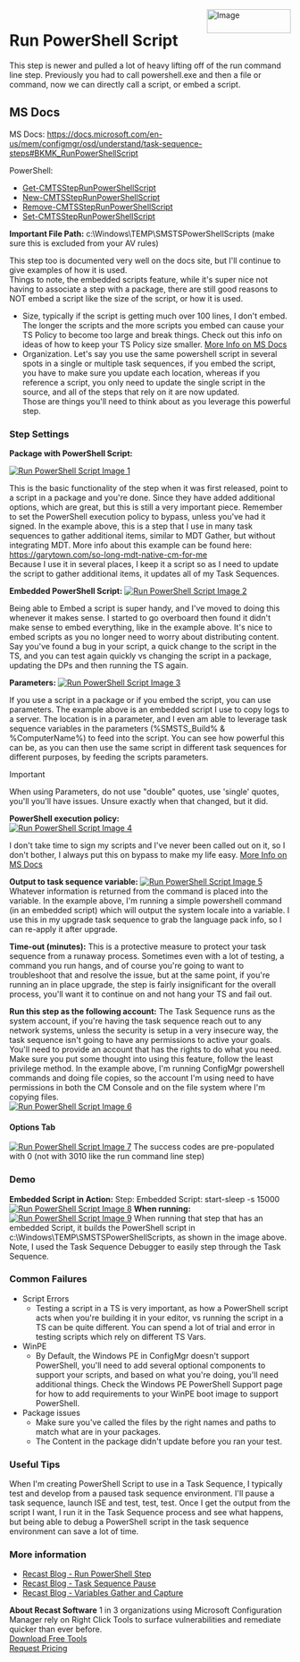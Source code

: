 <img style="float: right;" src="https://docs.recastsoftware.com/media/Recast-Logo-Dark_Horizontal_nav.png"  alt="Image" height="43" width="150">

# Run PowerShell Script

This step is newer and pulled a lot of heavy lifting off of the run command line step.  Previously you had to call powershell.exe and then a file or command, now we can directly call a script, or embed a script.

## MS Docs

MS Docs: <https://docs.microsoft.com/en-us/mem/configmgr/osd/understand/task-sequence-steps#BKMK_RunPowerShellScript>

PowerShell:

- [Get-CMTSStepRunPowerShellScript](https://docs.microsoft.com/en-us/powershell/module/configurationmanager/Get-CMTSStepRunPowerShellScript?view=sccm-ps)
- [New-CMTSStepRunPowerShellScript](https://docs.microsoft.com/en-us/powershell/module/configurationmanager/New-CMTSStepRunPowerShellScript?view=sccm-ps)
- [Remove-CMTSStepRunPowerShellScript](https://docs.microsoft.com/en-us/powershell/module/configurationmanager/Remove-CMTSStepRunPowerShellScript?view=sccm-ps)
- [Set-CMTSStepRunPowerShellScript](https://docs.microsoft.com/en-us/powershell/module/configurationmanager/Set-CMTSStepRunPowerShellScript?view=sccm-ps)

**Important File Path:** c:\Windows\TEMP\SMSTSPowerShellScripts (make sure this is excluded from your AV rules)

This step too is documented very well on the docs site, but I'll continue to give examples of how it is used.  
Things to note, the embedded scripts feature, while it's super nice not having to associate a step with a package, there are still good reasons to NOT embed a script like the size of the script, or how it is used.  

- Size, typically if the script is getting much over 100 lines, I don't embed.  The longer the scripts and the more scripts you embed can cause your TS Policy to become too large and break things.  Check out this info on ideas of how to keep your TS Policy size smaller. [More Info on MS Docs](https://docs.microsoft.com/en-us/mem/configmgr/core/get-started/2020/technical-preview-2004#how-to-reduce-the-size-of-task-sequence-policy)
- Organization.  Let's say you use the same powershell script in several spots in a single or multiple task sequences, if you embed the script, you have to make sure you update each location, whereas if you reference a script, you only need to update the single script in the source, and all of the steps that rely on it are now updated.  
Those are things you'll need to think about as you leverage this powerful step.

### Step Settings

**Package with PowerShell Script:**

[![Run PowerShell Script Image 1](media/RunPowerShellScript01.png)](media/RunPowerShellScript01.png)

This is the basic functionality of the step when it was first released, point to a script in a package and you're done.  Since they have added additional options, which are great, but this is still a very important piece. Remember to set the PowerShell execution policy to bypass, unless you've had it signed.  In the example above, this is a step that I use in many task sequences to gather additional items, similar to MDT Gather, but without integrating MDT.  More info about this example can be found here: <https://garytown.com/so-long-mdt-native-cm-for-me>  
Because I use it in several places, I keep it a script so as I need to update the script to gather additional items, it updates all of my Task Sequences.

**Embedded PowerShell Script:**
[![Run PowerShell Script Image 2](media/RunPowerShellScript02Embedded.png)](media/RunPowerShellScript02Embedded.png)

Being able to Embed a script is super handy, and I've moved to doing this whenever it makes sense.  I started to go overboard then found it didn't make sense to embed everything, like in the example above.  It's nice to embed scripts as you no longer need to worry about distributing content.  Say you've found a bug in your script, a quick change to the script in the TS, and you can test again quickly vs changing the script in a package, updating the DPs and then running the TS again.  

**Parameters:**
[![Run PowerShell Script Image 3](media/RunPowerShellScript03Params.png)](media/RunPowerShellScript03Params.png)

If you use a script in a package or if you embed the script, you can use parameters.  The example above is an embedded script I use to copy logs to a server.  The location is in a parameter, and I even am able to leverage task sequence variables in the parameters (%SMSTS_Build% & %ComputerName%) to feed into the script.  You can see how powerful this can be, as you can then use the same script in different task sequences for different purposes, by feeding the scripts parameters.

> [!IMPORTANT]
> When using Parameters, do not use "double" quotes, use 'single' quotes, you'll you'll have issues.  Unsure exactly when that changed, but it did.

**PowerShell execution policy:**  
[![Run PowerShell Script Image 4](media/RunPowerShellScript04ExecutionPolicy.png)](media/RunPowerShellScript04ExecutionPolicy.png)

I don't take time to sign my scripts and I've never been called out on it, so I don't bother, I always put this on bypass to make my life easy.  [More Info on MS Docs](https://docs.microsoft.com/en-us/mem/configmgr/osd/understand/task-sequence-steps#powershell-execution-policy)  

**Output to task sequence variable:**
[![Run PowerShell Script Image 5](media/RunPowerShellScript05VarOutPut.png)](media/RunPowerShellScript05VarOutPut.png)
Whatever information is returned from the command is placed into the variable.  In the example above, I'm running a simple powershell command (in an embedded script) which will output the system locale into a variable.  I use this in my upgrade task sequence to grab the language pack info, so I can re-apply it after upgrade.

**Time-out (minutes):**
This is a protective measure to protect your task sequence from a runaway process.  Sometimes even with a lot of testing, a command you run hangs, and of course you're going to want to troubleshoot that and resolve the issue, but at the same point, if you're running an in place upgrade, the step is fairly insignificant for the overall process, you'll want it to continue on and not hang your TS and fail out.

**Run this step as the following account:**
The Task Sequence runs as the system account, if you're having the task sequence reach out to any network systems, unless the security is setup in a very insecure way, the task sequence isn't going to have any permissions to active your goals.  You'll need to provide an account that has the rights to do what you need.  Make sure you put some thought into using this feature, follow the least privilege method.   In the example above, I'm running ConfigMgr powershell commands and doing file copies, so the account I'm using need to have permissions in both the CM Console and on the file system where I'm copying files.  
[![Run PowerShell Script Image 6](media/RunPowerShellScript06RunAs.png)](media/RunPowerShellScript06RunAs.png)
#### Options Tab

[![Run PowerShell Script Image 7](media/RunPowerShellScript07Options.png)](media/RunPowerShellScript07Options.png)
The success codes are pre-populated with 0 (not with 3010 like the run command line step)

### Demo

**Embedded Script in Action:**
Step: Embedded Script: start-sleep -s 15000
[![Run PowerShell Script Image 8](media/RunPowerShellScript08Demo.png)](media/RunPowerShellScript08Demo.png)
**When running:**
[![Run PowerShell Script Image 9](media/RunPowerShellScript09Demo.png)](media/RunPowerShellScript09Demo.png)
When running that step that has an embedded Script, it builds the PowerShell script in c:\Windows\TEMP\SMSTSPowerShellScripts, as shown in the image above.  Note, I used the Task Sequence Debugger to easily step through the Task Sequence.

### Common Failures

- Script Errors
  - Testing a script in a TS is very important, as how a PowerShell script acts when you're building it in your editor, vs running the script in a TS can be quite different.  You can spend a lot of trial and error in testing scripts which rely on different TS Vars.
- WinPE
  - By Default, the Windows PE in ConfigMgr doesn't support PowerShell, you'll need to add several optional components to support your scripts, and based on what you're doing, you'll need additional things.  Check the Windows PE PowerShell Support page for how to add requirements to your WinPE boot image to support PowerShell.
- Package issues
  - Make sure you've called the files by the right names and paths to match what are in your packages.
  - The Content in the package didn't update before you ran your test.

### Useful Tips

When I'm creating PowerShell Script to use in a Task Sequence, I typically test and develop from a paused task sequence environment. I'll pause a task sequence, launch ISE and test, test, test.  Once I get the output from the script I want, I run it in the Task Sequence process and see what happens, but being able to debug a PowerShell script in the task sequence environment can save a lot of time.  

### More information

- [Recast Blog - Run PowerShell Step](https://www.recastsoftware.com/blog/a-week-of-task-sequence-tips-day-07)
- [Recast Blog - Task Sequence Pause](https://www.recastsoftware.com/blog/a-week-of-task-sequence-tips-day-02)
- [Recast Blog - Variables Gather and Capture](https://www.recastsoftware.com/blog/a-week-of-task-sequence-tips-day-03)

**About Recast Software**
1 in 3 organizations using Microsoft Configuration Manager rely on Right Click Tools to surface vulnerabilities and remediate quicker than ever before.  
[Download Free Tools](https://www.recastsoftware.com/?utm_source=cmdocs&utm_medium=referral&utm_campaign=cmdocs#formarea)  
[Request Pricing](https://www.recastsoftware.com/pricing?utm_source=cmdocs&utm_medium=referral&utm_campaign=cmdocs)